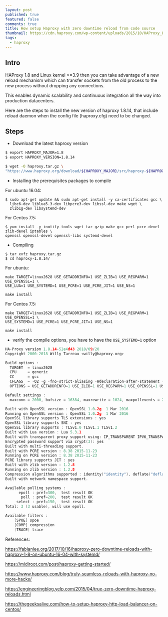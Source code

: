 ```yaml
---
layout: post
published: true
featured: false
comments: true
title: How setup Haproxy with zero downtime reload from code source
thumbnail: https://cdn.haproxy.com/wp-content/uploads/2015/10/HAProxy_Logo-2-1.png
tags:
  - haproxy
---
```

## Intro

HAProxy 1.8 and Linux kernel >=3.9 then you can take advantage of a new reload mechanism which can transfer sockets from the old process to the new process without dropping any connections.

This enables dynamic scalability and continuous integration all the way into production datacenters.

Here are the steps to install the new version of haproxy 1.8.14, that include reload daemon when the config file (haproxy.cfg) need to be changed.


## Steps 

* Download the latest haproxy version

```sh 
$ export HAPROXY_MAJOR=1.8
$ export HAPROXY_VERSION=1.8.14

$ wget -O haproxy.tar.gz \
"https://www.haproxy.org/download/${HAPROXY_MAJOR}/src/haproxy-${HAPROXY_VERSION}.tar.gz"
```

* Installing the prerequisites packages to compile

For ubuntu 16.04:

```
$ sudo apt-get update && sudo apt-get install -y ca-certificates gcc \
  libc6-dev liblua5.3-dev libpcre3-dev libssl-dev make wget \
  zlib1g-dev libsystemd-dev
``` 
For Centos 7.5:

```
$ yum install -y inotify-tools wget tar gzip make gcc perl pcre-devel zlib-devel iptables \
openssl openssl-devel openssl-libs systemd-devel
```

* Compiling

```console
$ tar xvfz haproxy.tar.gz
$ cd haproxy-1.8.14/
```

For ubuntu:
```
make TARGET=linux2628 USE_GETADDRINFO=1 USE_ZLIB=1 USE_REGPARM=1 USE_OPENSSL=1 \
USE_LUA=1 USE_SYSTEMD=1 USE_PCRE=1 USE_PCRE_JIT=1 USE_NS=1

make install
```

For Centos 7.5:
```
make TARGET=linux2628 USE_GETADDRINFO=1 USE_ZLIB=1 USE_REGPARM=1 USE_OPENSSL=1 \
USE_SYSTEMD=1 USE_PCRE=1 USE_PCRE_JIT=1 USE_NS=1

make install
``` 

* verify the compile options, you have to have the `USE_SYSTEMD=1` option

```c
HA-Proxy version 1.8.14-52e4d43 2018/09/20
Copyright 2000-2018 Willy Tarreau <willy@haproxy.org>

Build options :
  TARGET  = linux2628
  CPU     = generic
  CC      = gcc
  CFLAGS  = -O2 -g -fno-strict-aliasing -Wdeclaration-after-statement -fwrapv -fno-strict-overflow -Wno-unused-label
  OPTIONS = USE_GETADDRINFO=1 USE_ZLIB=1 USE_REGPARM=1 USE_OPENSSL=1 USE_LUA=1 USE_SYSTEMD=1 USE_PCRE=1 USE_PCRE_JIT=1 USE_NS=1

Default settings :
  maxconn = 2000, bufsize = 16384, maxrewrite = 1024, maxpollevents = 200

Built with OpenSSL version : OpenSSL 1.0.2g  1 Mar 2016
Running on OpenSSL version : OpenSSL 1.0.2g  1 Mar 2016
OpenSSL library supports TLS extensions : yes
OpenSSL library supports SNI : yes
OpenSSL library supports : TLSv1.0 TLSv1.1 TLSv1.2
Built with Lua version : Lua 5.3.1
Built with transparent proxy support using: IP_TRANSPARENT IPV6_TRANSPARENT IP_FREEBIND
Encrypted password support via crypt(3): yes
Built with multi-threading support.
Built with PCRE version : 8.38 2015-11-23
Running on PCRE version : 8.38 2015-11-23
PCRE library supports JIT : yes
Built with zlib version : 1.2.8
Running on zlib version : 1.2.8
Compression algorithms supported : identity("identity"), deflate("deflate"), raw-deflate("deflate"), gzip("gzip")
Built with network namespace support.

Available polling systems :
      epoll : pref=300,  test result OK
       poll : pref=200,  test result OK
     select : pref=150,  test result OK
Total: 3 (3 usable), will use epoll.

Available filters :
	[SPOE] spoe
	[COMP] compression
	[TRACE] trace
```

References:

https://fabianlee.org/2017/10/16/haproxy-zero-downtime-reloads-with-haproxy-1-8-on-ubuntu-16-04-with-systemd/

https://midiroot.com/post/haproxy-getting-started/

https://www.haproxy.com/blog/truly-seamless-reloads-with-haproxy-no-more-hacks/

https://engineeringblog.yelp.com/2015/04/true-zero-downtime-haproxy-reloads.html

https://thegeeksalive.com/how-to-setup-haproxy-http-load-balancer-on-centos/

